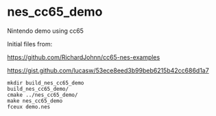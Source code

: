 # nes_cc65_demo
Nintendo demo using cc65

Initial files from:

https://github.com/RichardJohnn/cc65-nes-examples

https://gist.github.com/lucasw/53ece8eed3b99beb6215b42cc686d1a7

```
mkdir build_nes_cc65_demo
build_nes_cc65_demo/
cmake ../nes_cc65_demo/
make nes_cc65_demo
fceux demo.nes
```
